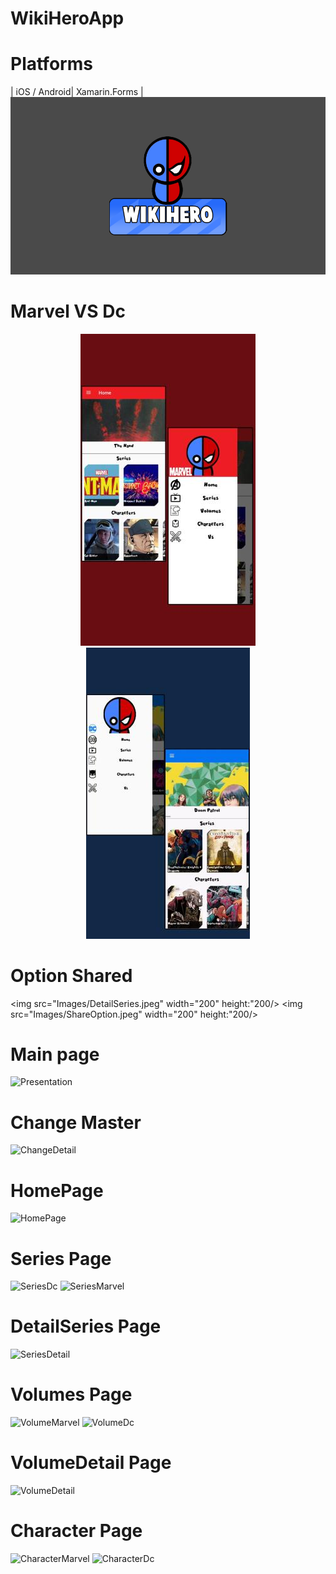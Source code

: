 # WikiHeroApp
# Platforms
| iOS / Android| Xamarin.Forms |
<img src="Images/logo_de_lado_gris.png"  alt="Full Example"/>
# Marvel VS Dc
<p align="center">
<img src="Images/marvel.jpg"/>
<img src="Images/DC_1_git.jpg"/>
  </p>
  
 # Option Shared

 <img src="Images/DetailSeries.jpeg"  width="200" height:"200/>
 <img src="Images/ShareOption.jpeg" width="200" height:"200/>


# Main page
![Presentation](https://user-images.githubusercontent.com/60607967/78948869-c4e1bc80-7a97-11ea-8abb-64fad8301281.gif)

# Change Master
![ChangeDetail](https://user-images.githubusercontent.com/60607967/78949720-708c0c00-7a9a-11ea-82b3-a4ab54ea76b9.gif)

# HomePage
![HomePage](https://user-images.githubusercontent.com/60607967/78948928-f78bb500-7a97-11ea-9957-53d654fa3642.gif)

# Series Page

  
![SeriesDc](https://user-images.githubusercontent.com/60607967/78949392-687f9c80-7a99-11ea-9d62-995b1a899fb1.gif)
![SeriesMarvel](https://user-images.githubusercontent.com/60607967/78949436-8cdb7900-7a99-11ea-96c6-a4a1cde344fe.gif)


# DetailSeries Page
![SeriesDetail](https://user-images.githubusercontent.com/60607967/78950057-91089600-7a9b-11ea-9be2-461ef6cdb306.PNG)

# Volumes Page
 
![VolumeMarvel](https://user-images.githubusercontent.com/60607967/78949637-1b4ffa80-7a9a-11ea-9a36-f6d8bedd030e.gif)
![VolumeDc](https://user-images.githubusercontent.com/60607967/78949487-ada3ce80-7a99-11ea-9c08-23ea2edf171e.gif)

# VolumeDetail Page
![VolumeDetail](https://user-images.githubusercontent.com/60607967/78950076-9f56b200-7a9b-11ea-87c2-10fb77af5ee4.PNG)

# Character Page

![CharacterMarvel](https://user-images.githubusercontent.com/60607967/78949868-fb6d0680-7a9a-11ea-818a-32e1bd72b7fb.gif)
![CharacterDc](https://user-images.githubusercontent.com/60607967/78949826-d4163980-7a9a-11ea-9bab-73ca94941491.gif)

